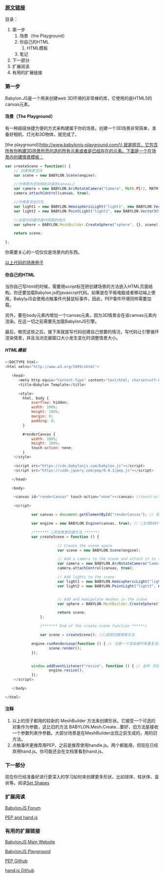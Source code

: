 ### [原文链接](http://doc.babylonjs.com/babylon101/first)

目录：

1. 第一步
   1. 场景（the Playground）
   2. 你自己的HTML
      1. HTML模板
   3. 笔记
2. 下一部分
3. 扩展阅读
4. 有用的扩展链接

### 第一步

Babylon.JS是一个用来创建web 3D环境的非常棒的库，它使用的是HTML5的canvas元素。

#### 场景（The Playground）

有一种超级快捷方便的方式来构建属于你的场景。创建一个3D场景非常简单，准备好相机、灯光和3D物体，就完成了。

\[the playground\]\([http://www.babylonjs-playground.com/\) 就是网页，它包含所有你构建3D场景所而创造的所有元素或者是已经存在的元素。下面是一个在场景内创建情景模板：](http://www.babylonjs-playground.com/%29就是网页，它包含所有你构建3D场景所而创造的所有元素或者是已经存在的元素。下面是一个在场景内创建情景模板：)

```javascript
var createScene = function() {
    // 创建情景空间
    var scene = new BABYLON.Scene(engine);

    //为情景内添加相机并装到canvas上
    var camera = new BABYLON.ArcRotateCamera("Camera", Math.PI/2, MATH.PI/2, 2, BABYLON.Vector3.Zero(), scene);
    camera.attachControl(canvas, true);

    //为情景添加灯光
    var light1 = new BABYLON.HemisphericLight("light1", new BABYLON.Vector3(1, 1, 0), scene);
    var light2 = new BABYLON.PointLight("light2", new BABYLON.Vector3(0, 1, -1), scene);

    //这是你创建并操作网眼的地方
    var sphere = BABYLON.MeshBuilder.CreateSphere("sphere", {}, scene);

    return scene;

};
```

你需要关心的一切仅仅是场景内的东西。

[以上代码的场景例子](http://www.babylonjs-playground.com/#WG9OY#1)

#### 你自己的HTML

当你自己写html的时候，需要用script标签把创建场景的方法嵌入HTML页面结构。你还要加载Babylon.js的javascrpt代码。如果是在平板电脑或者移动端上使用，BabylyJS会使用点触事件代替鼠标事件，因此，PEP事件环境同样需要加载。

另外，要在body元素内增加一个canvas元素，因为3D情景会在该canvas元素内渲染。在这一切之前需要先加载BabylonJS引擎。

最后，做完这些之后，接下来就是写代码创建自己想要的情况，写代码让引擎循环渲染情景，并且当浏览器窗口大小发生变化时调整情景大小。

##### HTML模板

```javascript
<!DOCTYPE html>
<html xmlns="http://www.w3.org/1999/xhtml">

   <head>
      <meta http-equiv="Content-Type" content="text/html; charset=utf-8"/>
      <title>Babylon Template</title>

      <style>
        html, body {
            overflow: hidden;
            width: 100%;
            height: 100%;
            margin: 0;
            padding: 0;
        }

        #renderCanvas {
            width: 100%;
            height: 100%;
            touch-action: none;
        }
    </style>

    <script src="https://cdn.babylonjs.com/babylon.js"></script>
    <script src="https://code.jquery.com/pep/0.4.1/pep.js"></script>

   </head>

   <body>

    <canvas id="renderCanvas" touch-action="none"></canvas> //touch-action="none" for best results from PEP

    <script>

            var canvas = document.getElementById("renderCanvas"); // 获取canvas元素

            var engine = new BABYLON.Engine(canvas, true); // 生成BABYLON 3D引擎

            /******* 添加情景创建方法 ******/
            var createScene = function () {

                        // Create the scene space
                        var scene = new BABYLON.Scene(engine);

                        // Add a camera to the scene and attach it to the canvas
                        var camera = new BABYLON.ArcRotateCamera("Camera", Math.PI / 2, Math.PI / 2, 2, BABYLON.Vector3.Zero(), scene);
                        camera.attachControl(canvas, true);

                        // Add lights to the scene
                        var light1 = new BABYLON.HemisphericLight("light1", new BABYLON.Vector3(1, 1, 0), scene);
                        var light2 = new BABYLON.PointLight("light2", new BABYLON.Vector3(0, 1, -1), scene);


                        // Add and manipulate meshes in the scene
                        var sphere = BABYLON.MeshBuilder.CreateSphere("sphere", {diameter:2}, scene);

                        return scene;
                };

                /******* End of the create scene function ******/    

                var scene = createScene(); //调用创建情景方法

            engine.runRenderLoop(function () { // 注册一个渲染循环来重复渲染情景
                    scene.render();
            });


            window.addEventListener("resize", function () { // 监听 浏览器窗口和canvas元素的resize事件
                    engine.resize();
            });
    </script>

   </body>

</html>
```

#### 注释

1. 以上的侄子都用的较新的 MeshBuilder 方法来创建形状。它接受一个可选的对象作为参数，这比旧的方法 BABYLON.Mesh.Create...要好，旧方法是接收一个参数列表作参数。大部分场景是在MeshBuilder出现之前生成的，用的旧方法。
2. 点触事件更推荐用PEP，之前是推荐使用handle.js。两个都能用，但现在已经弃用hand.js。你可能还会在文档里看到hand.js。

### 下一部分

现在你已经准备好进行更深入的学习如何来创建更多形状，比如球体、柱状体、盒状等。阅读[Set Shapes](http://doc.babylonjs.com/babylon101/discover_basic_elements)

### 扩展阅读

[BabylonJS Forum](http://www.html5gamedevs.com/forum/16-babylonjs/ "BabylonJS Forum")

[PEP and hand.js](http://www.html5gamedevs.com/topic/22474-how-does-babylonjs-get-pointer-events-working/#comment-127993)

### 有用的扩展链接

[BabylonJS Main Website](http://www.babylonjs.com/)

[BabylonJS Playground](http://www.babylonjs-playground.com/)

[PEP Github](https://github.com/jquery/PEP)

[hand.js Github](https://github.com/Deltakosh/handjs)


